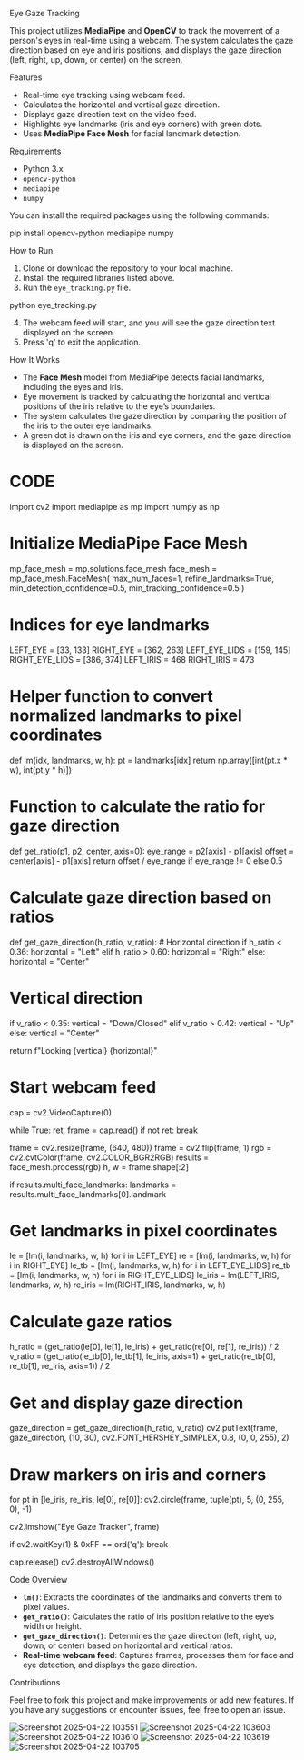 Eye Gaze Tracking

This project utilizes **MediaPipe** and **OpenCV** to track the movement of a person's eyes in real-time using a webcam. The system calculates the gaze direction based on eye and iris positions, and displays the gaze direction (left, right, up, down, or center) on the screen.

Features

* Real-time eye tracking using webcam feed.
* Calculates the horizontal and vertical gaze direction.
* Displays gaze direction text on the video feed.
* Highlights eye landmarks (iris and eye corners) with green dots.
* Uses **MediaPipe Face Mesh** for facial landmark detection.

Requirements

* Python 3.x
* `opencv-python`
* `mediapipe`
* `numpy`

You can install the required packages using the following commands:


pip install opencv-python mediapipe numpy


How to Run
1. Clone or download the repository to your local machine.
2. Install the required libraries listed above.
3. Run the `eye_tracking.py` file.


python eye_tracking.py

4. The webcam feed will start, and you will see the gaze direction text displayed on the screen.
5. Press 'q' to exit the application.

 How It Works
* The **Face Mesh** model from MediaPipe detects facial landmarks, including the eyes and iris.
* Eye movement is tracked by calculating the horizontal and vertical positions of the iris relative to the eye’s boundaries.
* The system calculates the gaze direction by comparing the position of the iris to the outer eye landmarks.
* A green dot is drawn on the iris and eye corners, and the gaze direction is displayed on the screen.

# CODE

import cv2
import mediapipe as mp
import numpy as np

# Initialize MediaPipe Face Mesh
mp_face_mesh = mp.solutions.face_mesh
face_mesh = mp_face_mesh.FaceMesh(
    max_num_faces=1,
    refine_landmarks=True,
    min_detection_confidence=0.5,
    min_tracking_confidence=0.5
)

# Indices for eye landmarks
LEFT_EYE = [33, 133]
RIGHT_EYE = [362, 263]
LEFT_EYE_LIDS = [159, 145]
RIGHT_EYE_LIDS = [386, 374]
LEFT_IRIS = 468
RIGHT_IRIS = 473

# Helper function to convert normalized landmarks to pixel coordinates
def lm(idx, landmarks, w, h):
    pt = landmarks[idx]
    return np.array([int(pt.x * w), int(pt.y * h)])

# Function to calculate the ratio for gaze direction
def get_ratio(p1, p2, center, axis=0):
    eye_range = p2[axis] - p1[axis]
    offset = center[axis] - p1[axis]
    return offset / eye_range if eye_range != 0 else 0.5

# Calculate gaze direction based on ratios
def get_gaze_direction(h_ratio, v_ratio):
    # Horizontal direction
    if h_ratio < 0.36:
        horizontal = "Left"
    elif h_ratio > 0.60:
        horizontal = "Right"
    else:
        horizontal = "Center"
 # Vertical direction
 if v_ratio < 0.35:
        vertical = "Down/Closed"
    elif v_ratio > 0.42:
        vertical = "Up"
    else:
        vertical = "Center"

   return f"Looking {vertical} {horizontal}"

# Start webcam feed
cap = cv2.VideoCapture(0)

while True:
    ret, frame = cap.read()
    if not ret:
        break

   frame = cv2.resize(frame, (640, 480))
    frame = cv2.flip(frame, 1)
    rgb = cv2.cvtColor(frame, cv2.COLOR_BGR2RGB)
    results = face_mesh.process(rgb)
    h, w = frame.shape[:2]

   if results.multi_face_landmarks:
        landmarks = results.multi_face_landmarks[0].landmark

  # Get landmarks in pixel coordinates
   le = [lm(i, landmarks, w, h) for i in LEFT_EYE]
        re = [lm(i, landmarks, w, h) for i in RIGHT_EYE]
        le_tb = [lm(i, landmarks, w, h) for i in LEFT_EYE_LIDS]
        re_tb = [lm(i, landmarks, w, h) for i in RIGHT_EYE_LIDS]
        le_iris = lm(LEFT_IRIS, landmarks, w, h)
        re_iris = lm(RIGHT_IRIS, landmarks, w, h)

 # Calculate gaze ratios
   h_ratio = (get_ratio(le[0], le[1], le_iris) + get_ratio(re[0], re[1], re_iris)) / 2
        v_ratio = (get_ratio(le_tb[0], le_tb[1], le_iris, axis=1) +
                   get_ratio(re_tb[0], re_tb[1], re_iris, axis=1)) / 2

# Get and display gaze direction
   gaze_direction = get_gaze_direction(h_ratio, v_ratio)
        cv2.putText(frame, gaze_direction, (10, 30),
                    cv2.FONT_HERSHEY_SIMPLEX, 0.8, (0, 0, 255), 2)
# Draw markers on iris and corners
for pt in [le_iris, re_iris, le[0], re[0]]:
            cv2.circle(frame, tuple(pt), 5, (0, 255, 0), -1)

   cv2.imshow("Eye Gaze Tracker", frame)

   if cv2.waitKey(1) & 0xFF == ord('q'):
        break

cap.release()
cv2.destroyAllWindows()


Code Overview

* **`lm()`**: Extracts the coordinates of the landmarks and converts them to pixel values.
* **`get_ratio()`**: Calculates the ratio of iris position relative to the eye’s width or height.
* **`get_gaze_direction()`**: Determines the gaze direction (left, right, up, down, or center) based on horizontal and vertical ratios.
* **Real-time webcam feed**: Captures frames, processes them for face and eye detection, and displays the gaze direction.

Contributions

Feel free to fork this project and make improvements or add new features. If you have any suggestions or encounter issues, feel free to open an issue.

![Screenshot 2025-04-22 103551](https://github.com/user-attachments/assets/bc2ec889-82f5-4ab7-88b1-771f9cfaa6d8)
![Screenshot 2025-04-22 103603](https://github.com/user-attachments/assets/05512c8e-9e69-4277-b1cd-813b7607f259)
![Screenshot 2025-04-22 103610](https://github.com/user-attachments/assets/112317a1-6a74-4c27-a14a-5656461002e2)
![Screenshot 2025-04-22 103619](https://github.com/user-attachments/assets/48bcd1de-3488-4790-a1b0-6267e483d2fb)
![Screenshot 2025-04-22 103705](https://github.com/user-attachments/assets/edd5e9f0-c933-4f8a-a31d-3af6c35dfd05)




